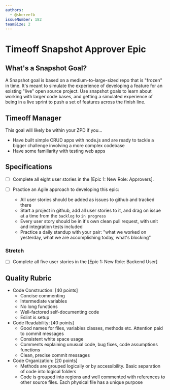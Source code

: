 ```yaml
---
authors:
  - @shereefb
issueNumber: 182
teamSize: 2
---
```


# Timeoff Snapshot Approver Epic

## What's a Snapshot Goal?

A Snapshot goal is based on a medium-to-large-sized repo that is "frozen" in time. It's meant to simulate the experience of developing a feature for an existing "live" open source project.
Use snapshot goals to learn about working with larger code bases, and getting a simulated experience of being in a live sprint to push a set of features across the finish line.

## Timeoff Manager

This goal will likely be within your ZPD if you...

- Have built simple CRUD apps with node.js and are ready to tackle a bigger challenge involving a more complex codebase
- Have some familiarity with testing web apps

## Specifications


- [ ] Complete all eight user stories in the [Epic 1: New Role: Approvers].

- [ ] Practice an Agile approach to developing this epic:
  - All user stories should be added as issues to github and tracked there
  - Start a project in github, add all user stories to it, and drag on issue at a time from the `backlog` to `in progress`
  - Every user story should be in it's own clean pull request, with unit and integration tests included
  - Practice a daily standup with your pair: "what we worked on yesterday, what we are accomplishing today, what's blocking"

### Stretch

- [ ] Complete all five user stories in the [Epic 1: New Role: Backend User]

## Quality Rubric

- Code Construction: [40 points]
  - Concise commenting
  - Intermediate variables
  - No long functions
  - Well-factored self-documenting code
  - Eslint is setup
- Code Readability: [40 points]
  - Good names for files, variables classes, methods etc. Attention paid to commit messages
  - Consistent white space usage
  - Comments explaining unusual code, bug fixes, code assumptions functions
  - Clean, precise commit messages
- Code Organization: [20 points]
  - Methods are grouped logically or by accessibility. Basic separation of code into logical folders
  - Code is grouped into regions and well commented with references to other source files. Each physical file has a unique purpose

[core-vjs]: https://github.com/GuildCrafts/core-object-oriented-javascript
[core-vjs-readme]: https://github.com/GuildCrafts/core-object-oriented-javascript/blob/master/team_practice.md
